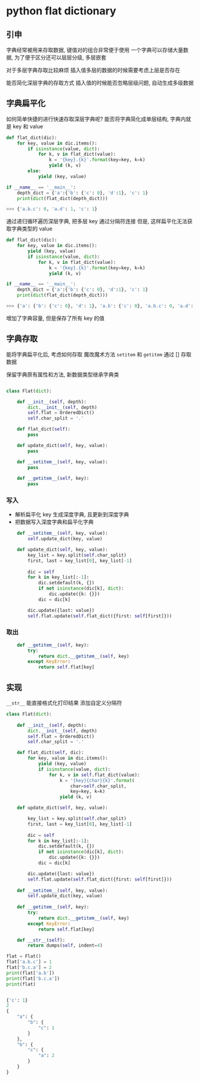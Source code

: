 <!--
 * @FilePath: \文档\Learning\python\python-flat-dict.md
 * @Author: facser
 * @Date: 2022-07-25 20:08:15
 * @LastEditTime: 2022-07-31 15:01:10
 * @LastEditors: facser
 * @Description: 
-->

# python flat dictionary

## 引申

字典经常被用来存取数据, 键值对的组合非常便于使用
一个字典可以存储大量数据, 为了便于区分还可以层层分级, 多层嵌套

对于多层字典存取比较麻烦
插入值多层的数据的时候需要考虑上层是否存在

能否简化深层字典的存取方式
插入值的时候能否忽略层级问题, 自动生成多级数据

## 字典扁平化

如何简单快捷的进行快速存取深层字典呢?
能否将字典简化成单层结构, 字典内就是 key 和 value

```python
def flat_dict(dic):
    for key, value in dic.items():
        if isinstance(value, dict):
            for k, v in flat_dict(value):
                k = '{key}.{k}'.format(key=key, k=k)
                yield (k, v)
        else:
            yield (key, value)
```

```python
if __name__ == '__main__':
    depth_dict = {'a':{'b': {'c': 0}, 'd':1}, 'c': 1}
    print(dict(flat_dict(depth_dict)))

>>> {'a.b.c': 0, 'a.d': 1, 'c': 1}
```

通过递归循环遍历深层字典, 把多层 key 通过分隔符连接
但是, 这样扁平化无法获取字典类型的 value

```python
def flat_dict(dic):
    for key, value in dic.items():
        yield (key, value)
        if isinstance(value, dict):
            for k, v in flat_dict(value):
                k = '{key}.{k}'.format(key=key, k=k)
                yield (k, v)  
```

```python
if __name__ == '__main__':
    depth_dict = {'a':{'b': {'c': 0}, 'd':1}, 'c': 1}
    print(dict(flat_dict(depth_dict)))

>>> {'a': {'b': {'c': 0}, 'd': 1}, 'a.b': {'c': 0}, 'a.b.c': 0, 'a.d': 1, 'c': 1}
```

增加了字典容量, 但是保存了所有 key 的值

## 字典存取

能将字典扁平化后, 考虑如何存取
魔改魔术方法 `setitem` 和 `getitem` 通过 [] 存取数据

保留字典原有属性和方法, 新数据类型继承字典类

```python

class Flat(dict):

    def __init__(self, depth):
        dict.__init__(self, depth)
        self.flat = OrderedDict()
        self.char_split = '.'

    def flat_dict(self):
        pass

    def update_dict(self, key, value):
        pass

    def __setitem__(self, key, value):
        pass
 
    def __getitem__(self, key):
        pass
```

### 写入

- 解析扁平化 key 生成深度字典, 且更新到深度字典
- 把数据写入深度字典和扁平化字典

```python
    def __setitem__(self, key, value):
        self.update_dict(key, value)

    def update_dict(self, key, value):
        key_list = key.split(self.char_split)
        first, last = key_list[0], key_list[-1]
        
        dic = self
        for k in key_list[:-1]:
            dic.setdefault(k, {})
            if not isinstance(dic[k], dict):
                dic.update({k: {}})
            dic = dic[k]

        dic.update({last: value})
        self.flat.update(self.flat_dict({first: self[first]}))
```

### 取出

```python
    def __getitem__(self, key):
        try:
            return dict.__getitem__(self, key)
        except KeyError:
            return self.flat[key]
```

## 实现

`__str__` 能直接格式化打印结果
添加自定义分隔符

```python
class Flat(dict):
    
    def __init__(self, depth):
        dict.__init__(self, depth)
        self.flat = OrderedDict()
        self.char_split = '.'

    def flat_dict(self, dic):
        for key, value in dic.items():
            yield (key, value)
            if isinstance(value, dict):
                for k, v in self.flat_dict(value):
                    k = '{key}{char}{k}'.format(
                        char=self.char_split,
                        key=key, k=k)
                    yield (k, v)

    def update_dict(self, key, value):

        key_list = key.split(self.char_split)
        first, last = key_list[0], key_list[-1]
        
        dic = self
        for k in key_list[:-1]:
            dic.setdefault(k, {})
            if not isinstance(dic[k], dict):
                dic.update({k: {}})
            dic = dic[k]

        dic.update({last: value})
        self.flat.update(self.flat_dict({first: self[first]}))
   
    def __setitem__(self, key, value):
        self.update_dict(key, value)
 
    def __getitem__(self, key):
        try:
            return dict.__getitem__(self, key)
        except KeyError:
            return self.flat[key]

    def __str__(self):
        return dumps(self, indent=4)
```

```python
flat = Flat()
flat['a.b.c'] = 1
flat['b.c.a'] = 2
print(flat['a.b'])
print(flat['b.c.a'])
print(flat)


{'c': 1}
2
{
    "a": {
        "b": {
            "c": 1
        }
    },
    "b": {
        "c": {
            "a": 2
        }
    }
}
```


